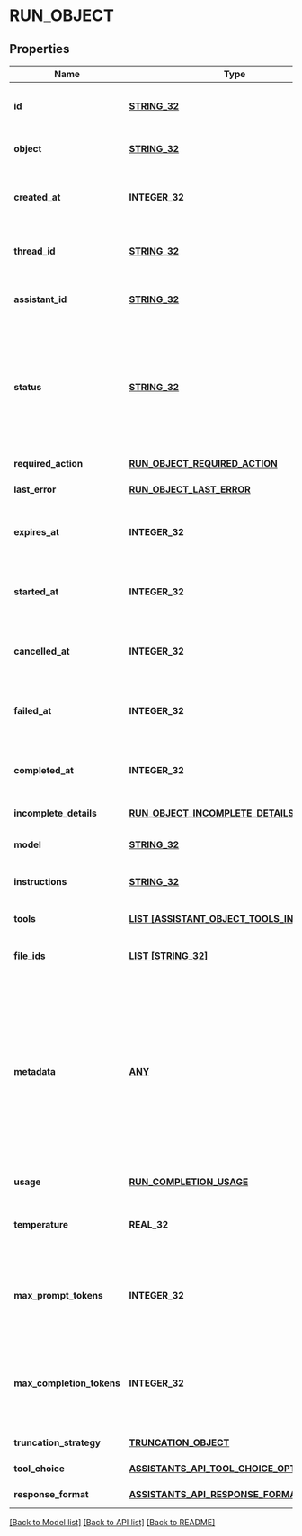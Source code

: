 # RUN_OBJECT

## Properties
Name | Type | Description | Notes
------------ | ------------- | ------------- | -------------
**id** | [**STRING_32**](STRING_32.md) | The identifier, which can be referenced in API endpoints. | [default to null]
**object** | [**STRING_32**](STRING_32.md) | The object type, which is always &#x60;thread.run&#x60;. | [default to null]
**created_at** | **INTEGER_32** | The Unix timestamp (in seconds) for when the run was created. | [default to null]
**thread_id** | [**STRING_32**](STRING_32.md) | The ID of the [thread](/docs/api-reference/threads) that was executed on as a part of this run. | [default to null]
**assistant_id** | [**STRING_32**](STRING_32.md) | The ID of the [assistant](/docs/api-reference/assistants) used for execution of this run. | [default to null]
**status** | [**STRING_32**](STRING_32.md) | The status of the run, which can be either &#x60;queued&#x60;, &#x60;in_progress&#x60;, &#x60;requires_action&#x60;, &#x60;cancelling&#x60;, &#x60;cancelled&#x60;, &#x60;failed&#x60;, &#x60;completed&#x60;, or &#x60;expired&#x60;. | [default to null]
**required_action** | [**RUN_OBJECT_REQUIRED_ACTION**](RunObject_required_action.md) |  | [default to null]
**last_error** | [**RUN_OBJECT_LAST_ERROR**](RunObject_last_error.md) |  | [default to null]
**expires_at** | **INTEGER_32** | The Unix timestamp (in seconds) for when the run will expire. | [default to null]
**started_at** | **INTEGER_32** | The Unix timestamp (in seconds) for when the run was started. | [default to null]
**cancelled_at** | **INTEGER_32** | The Unix timestamp (in seconds) for when the run was cancelled. | [default to null]
**failed_at** | **INTEGER_32** | The Unix timestamp (in seconds) for when the run failed. | [default to null]
**completed_at** | **INTEGER_32** | The Unix timestamp (in seconds) for when the run was completed. | [default to null]
**incomplete_details** | [**RUN_OBJECT_INCOMPLETE_DETAILS**](RunObject_incomplete_details.md) |  | [default to null]
**model** | [**STRING_32**](STRING_32.md) | The model that the [assistant](/docs/api-reference/assistants) used for this run. | [default to null]
**instructions** | [**STRING_32**](STRING_32.md) | The instructions that the [assistant](/docs/api-reference/assistants) used for this run. | [default to null]
**tools** | [**LIST [ASSISTANT_OBJECT_TOOLS_INNER]**](AssistantObject_tools_inner.md) | The list of tools that the [assistant](/docs/api-reference/assistants) used for this run. | [default to []]
**file_ids** | [**LIST [STRING_32]**](STRING_32.md) | The list of [File](/docs/api-reference/files) IDs the [assistant](/docs/api-reference/assistants) used for this run. | [default to []]
**metadata** | [**ANY**](.md) | Set of 16 key-value pairs that can be attached to an object. This can be useful for storing additional information about the object in a structured format. Keys can be a maximum of 64 characters long and values can be a maxium of 512 characters long.  | [default to null]
**usage** | [**RUN_COMPLETION_USAGE**](RunCompletionUsage.md) |  | [default to null]
**temperature** | **REAL_32** | The sampling temperature used for this run. If not set, defaults to 1. | [optional] [default to null]
**max_prompt_tokens** | **INTEGER_32** | The maximum number of prompt tokens specified to have been used over the course of the run.  | [default to null]
**max_completion_tokens** | **INTEGER_32** | The maximum number of completion tokens specified to have been used over the course of the run.  | [default to null]
**truncation_strategy** | [**TRUNCATION_OBJECT**](TruncationObject.md) |  | [default to null]
**tool_choice** | [**ASSISTANTS_API_TOOL_CHOICE_OPTION**](AssistantsApiToolChoiceOption.md) |  | [default to null]
**response_format** | [**ASSISTANTS_API_RESPONSE_FORMAT_OPTION**](AssistantsApiResponseFormatOption.md) |  | [default to null]

[[Back to Model list]](../README.md#documentation-for-models) [[Back to API list]](../README.md#documentation-for-api-endpoints) [[Back to README]](../README.md)


